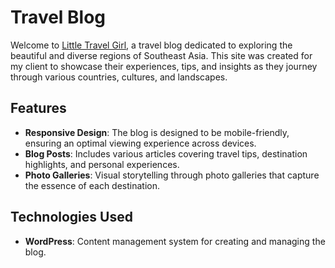 # Travel Blog

Welcome to [Little Travel Girl](http://www.littletravelgirl.com), a travel blog dedicated to exploring the beautiful and diverse regions of Southeast Asia. This site was created for my client to showcase their experiences, tips, and insights as they journey through various countries, cultures, and landscapes.

## Features

- **Responsive Design**: The blog is designed to be mobile-friendly, ensuring an optimal viewing experience across devices.
- **Blog Posts**: Includes various articles covering travel tips, destination highlights, and personal experiences.
- **Photo Galleries**: Visual storytelling through photo galleries that capture the essence of each destination.

## Technologies Used

- **WordPress**: Content management system for creating and managing the blog.

